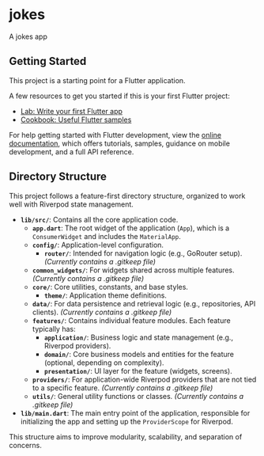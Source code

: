 # jokes

A jokes app

## Getting Started

This project is a starting point for a Flutter application.

A few resources to get you started if this is your first Flutter project:

- [Lab: Write your first Flutter app](https://docs.flutter.dev/get-started/codelab)
- [Cookbook: Useful Flutter samples](https://docs.flutter.dev/cookbook)

For help getting started with Flutter development, view the
[online documentation](https://docs.flutter.dev/), which offers tutorials,
samples, guidance on mobile development, and a full API reference.


## Directory Structure

This project follows a feature-first directory structure, organized to work well with Riverpod state management.

- **`lib/src/`**: Contains all the core application code.
  - **`app.dart`**: The root widget of the application (`App`), which is a `ConsumerWidget` and includes the `MaterialApp`.
  - **`config/`**: Application-level configuration.
    - **`router/`**: Intended for navigation logic (e.g., GoRouter setup). *(Currently contains a .gitkeep file)*
  - **`common_widgets/`**: For widgets shared across multiple features. *(Currently contains a .gitkeep file)*
  - **`core/`**: Core utilities, constants, and base styles.
    - **`theme/`**: Application theme definitions.
  - **`data/`**: For data persistence and retrieval logic (e.g., repositories, API clients). *(Currently contains a .gitkeep file)*
  - **`features/`**: Contains individual feature modules. Each feature typically has:
    - **`application/`**: Business logic and state management (e.g., Riverpod providers).
    - **`domain/`**: Core business models and entities for the feature (optional, depending on complexity).
    - **`presentation/`**: UI layer for the feature (widgets, screens).
  - **`providers/`**: For application-wide Riverpod providers that are not tied to a specific feature. *(Currently contains a .gitkeep file)*
  - **`utils/`**: General utility functions or classes. *(Currently contains a .gitkeep file)*
- **`lib/main.dart`**: The main entry point of the application, responsible for initializing the app and setting up the `ProviderScope` for Riverpod.

This structure aims to improve modularity, scalability, and separation of concerns.
